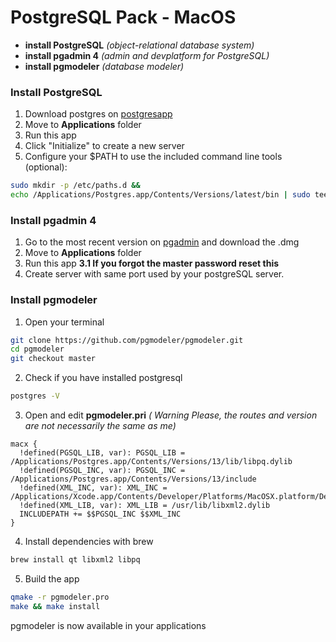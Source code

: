 # PostgreSQL Pack - MacOS

- **install PostgreSQL** *(object-relational database system)*
- **install pgadmin 4** *(admin and devplatform for PostgreSQL)*
- **install pgmodeler** *(database modeler)*

### Install PostgreSQL

1) Download postgres on <a href="https://postgresapp.com/downloads.html">postgresapp</a>
2) Move to **Applications** folder
3) Run this app
4) Click "Initialize" to create a new server
5) Configure your $PATH to use the included command line tools (optional):
```bash
sudo mkdir -p /etc/paths.d &&
echo /Applications/Postgres.app/Contents/Versions/latest/bin | sudo tee /etc/paths.d/postgresapp
```

### Install pgadmin 4

1) Go to the most recent version on <a href="https://www.pgadmin.org/download/pgadmin-4-macos/">pgadmin</a> and download the .dmg
2) Move to **Applications** folder
3) Run this app
**3.1 If you forgot the master password reset this**
4) Create server with same port used by your postgreSQL server.

### Install pgmodeler

1) Open your terminal
```bash
git clone https://github.com/pgmodeler/pgmodeler.git
cd pgmodeler
git checkout master
```
2) Check if you have installed postgresql
```bash
postgres -V
```
3) Open and edit **pgmodeler.pri** *(
Warning Please, the routes and version are not necessarily the same as me)*
```shell
macx {
  !defined(PGSQL_LIB, var): PGSQL_LIB = /Applications/Postgres.app/Contents/Versions/13/lib/libpq.dylib
  !defined(PGSQL_INC, var): PGSQL_INC = /Applications/Postgres.app/Contents/Versions/13/include
  !defined(XML_INC, var): XML_INC = /Applications/Xcode.app/Contents/Developer/Platforms/MacOSX.platform/Developer/SDKs/MacOSX.sdk/usr/include/libxml2
  !defined(XML_LIB, var): XML_LIB = /usr/lib/libxml2.dylib
  INCLUDEPATH += $$PGSQL_INC $$XML_INC
}
```
4) Install dependencies with brew
```bash
brew install qt libxml2 libpq
```
5) Build the app
```bash
qmake -r pgmodeler.pro
make && make install
```

pgmodeler is now available in your applications